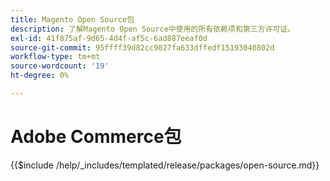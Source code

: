 ```yaml
---
title: Magento Open Source包
description: 了解Magento Open Source中使用的所有依赖项和第三方许可证。
exl-id: 41f875af-9d65-4d4f-af5c-6ad887eeaf0d
source-git-commit: 95ffff39d82cc9027fa633dffedf15193040802d
workflow-type: tm+mt
source-wordcount: '19'
ht-degree: 0%

---
```


# Adobe Commerce包

{{$include /help/_includes/templated/release/packages/open-source.md}}
